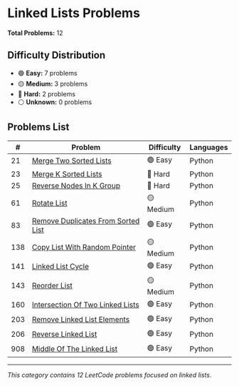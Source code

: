 # Linked Lists Problems

**Total Problems:** 12

## Difficulty Distribution
- 🟢 **Easy:** 7 problems
- 🟡 **Medium:** 3 problems  
- 🔴 **Hard:** 2 problems
- ⚪ **Unknown:** 0 problems

## Problems List

| # | Problem | Difficulty | Languages |
|---|---------|------------|----------|
| 21 | [Merge Two Sorted Lists](0021-merge-two-sorted-lists) | 🟢 Easy | Python |
| 23 | [Merge K Sorted Lists](0023-merge-k-sorted-lists) | 🔴 Hard | Python |
| 25 | [Reverse Nodes In K Group](0025-reverse-nodes-in-k-group) | 🔴 Hard | Python |
| 61 | [Rotate List](0061-rotate-list) | 🟡 Medium | Python |
| 83 | [Remove Duplicates From Sorted List](0083-remove-duplicates-from-sorted-list) | 🟢 Easy | Python |
| 138 | [Copy List With Random Pointer](0138-copy-list-with-random-pointer) | 🟡 Medium | Python |
| 141 | [Linked List Cycle](0141-linked-list-cycle) | 🟢 Easy | Python |
| 143 | [Reorder List](0143-reorder-list) | 🟡 Medium | Python |
| 160 | [Intersection Of Two Linked Lists](0160-intersection-of-two-linked-lists) | 🟢 Easy | Python |
| 203 | [Remove Linked List Elements](0203-remove-linked-list-elements) | 🟢 Easy | Python |
| 206 | [Reverse Linked List](0206-reverse-linked-list) | 🟢 Easy | Python |
| 908 | [Middle Of The Linked List](0908-middle-of-the-linked-list) | 🟢 Easy | Python |

---
*This category contains 12 LeetCode problems focused on linked lists.*
